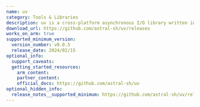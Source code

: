 ```yaml
---
name: uv
category: Tools & Libraries
description: uv is a cross-platform asynchronous I/O library written in C. It provides an event-driven I/O API for files, network sockets, and timers.
download_url: https://github.com/astral-sh/uv/releases
works_on_arm: true
supported_minimum_version:     
  version_number: v0.0.5
  release_date: 2024/02/15
optional_info:    
  support_caveats:
  getting_started_resources:        
    arm_content:
    partner_content:
    official_docs: https://github.com/astral-sh/uv
optional_hidden_info:    
  release_notes__supported_minimum: https://github.com/astral-sh/uv/releases/tag/0.0.5
---
```

